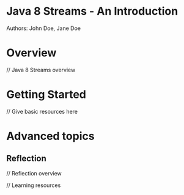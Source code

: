 # Java 8 Streams - An Introduction

Authors: John Doe, Jane Doe

# Overview

// Java 8 Streams overview

# Getting Started

// Give basic resources here

# Advanced topics

## Reflection

// Reflection overview

// Learning resources
